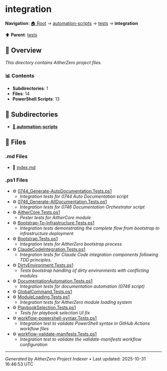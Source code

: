 # integration

**Navigation**: [🏠 Root](../../../index.md) → [automation-scripts](../../index.md) → [tests](../index.md) → **integration**

⬆️ **Parent**: [tests](../index.md)

## 📖 Overview

*This directory contains AitherZero project files.*

### 📊 Contents

- **Subdirectories**: 1
- **Files**: 14
- **PowerShell Scripts**: 13

## 📁 Subdirectories

- [📂 **automation-scripts**](./automation-scripts/index.md)

## 📄 Files

### .md Files

- 📝 [index.md](./index.md)

### .ps1 Files

- ⚙️ [0744_Generate-AutoDocumentation.Tests.ps1](./0744_Generate-AutoDocumentation.Tests.ps1)
  - *Integration tests for 0744 Auto Documentation script*
- ⚙️ [0746_Generate-AllDocumentation.Tests.ps1](./0746_Generate-AllDocumentation.Tests.ps1)
  - *Integration tests for 0746 Documentation Orchestrator script*
- ⚙️ [AitherCore.Tests.ps1](./AitherCore.Tests.ps1)
  - *Pester tests for AitherCore module*
- ⚙️ [Bootstrap-To-Infrastructure.Tests.ps1](./Bootstrap-To-Infrastructure.Tests.ps1)
  - *Integration tests demonstrating the complete flow from bootstrap to infrastructure deployment*
- ⚙️ [Bootstrap.Tests.ps1](./Bootstrap.Tests.ps1)
  - *Integration tests for AitherZero bootstrap process*
- ⚙️ [ClaudeCodeIntegration.Tests.ps1](./ClaudeCodeIntegration.Tests.ps1)
  - *Integration tests for Claude Code integration components following TDD principles.*
- ⚙️ [DirtyEnvironment.Tests.ps1](./DirtyEnvironment.Tests.ps1)
  - *Tests bootstrap handling of dirty environments with conflicting modules*
- ⚙️ [DocumentationAutomation.Tests.ps1](./DocumentationAutomation.Tests.ps1)
  - *Integration tests for documentation automation (0746 script)*
- ⚙️ [GlobalCommand.Tests.ps1](./GlobalCommand.Tests.ps1)
- ⚙️ [ModuleLoading.Tests.ps1](./ModuleLoading.Tests.ps1)
  - *Integration tests for AitherZero module loading system*
- ⚙️ [PlaybookSelection.Tests.ps1](./PlaybookSelection.Tests.ps1)
  - *Tests for playbook selection UI fix*
- ⚙️ [workflow-powershell-syntax.Tests.ps1](./workflow-powershell-syntax.Tests.ps1)
  - *Integration test to validate PowerShell syntax in GitHub Actions workflow files*
- ⚙️ [workflow-validate-manifests.Tests.ps1](./workflow-validate-manifests.Tests.ps1)
  - *Integration test to validate the validate-manifests workflow configuration*

---

*Generated by AitherZero Project Indexer* • Last updated: 2025-10-31 16:46:53 UTC

